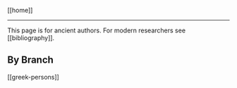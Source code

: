 [[home]]

---

This page is for ancient authors. For modern researchers see [[bibliography]].

## By Branch
[[greek-persons]]